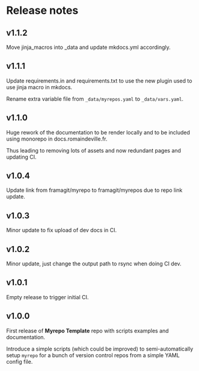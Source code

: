 # Release notes

## v1.1.2

Move jinja_macros into _data and update mkdocs.yml accordingly.

## v1.1.1

Update requirements.in and requirements.txt to use the new plugin used to use
jinja macro in mkdocs.

Rename extra variable file from `_data/myrepos.yaml` to `_data/vars.yaml`.

## v1.1.0

Huge rework of the documentation to be render locally and to be included
using monorepo in docs.romaindeville.fr.

Thus leading to removing lots of assets and now redundant pages and updating CI.

## v1.0.4

Update link from framagit/myrepo to framagit/myrepos due to repo link update.

## v1.0.3

Minor update to fix upload of dev docs in CI.

## v1.0.2

Minor update, just change the output path to rsync when doing CI dev.

## v1.0.1

Empty release to trigger initial CI.

## v1.0.0

First release of **Myrepo Template** repo with scripts examples and
documentation.

Introduce a simple scripts (which could be improved) to semi-automatically setup
`myrepo` for a bunch of version control repos from a simple YAML config file.
